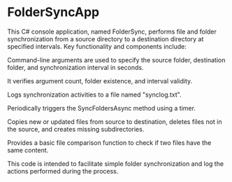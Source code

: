 # FolderSyncApp
This C# console application, named FolderSync, performs file and folder synchronization from a source directory to a destination directory at specified intervals. Key functionality and components include:

Command-line arguments are used to specify the source folder, destination folder, and synchronization interval in seconds.

It verifies argument count, folder existence, and interval validity.

Logs synchronization activities to a file named "synclog.txt".

Periodically triggers the SyncFoldersAsync method using a timer.

Copies new or updated files from source to destination, deletes files not in the source, and creates missing subdirectories.

Provides a basic file comparison function to check if two files have the same content.

This code is intended to facilitate simple folder synchronization and log the actions performed during the process.
